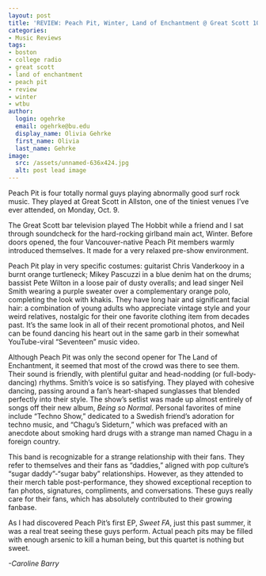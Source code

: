 ```yaml
---
layout: post
title: 'REVIEW: Peach Pit, Winter, Land of Enchantment @ Great Scott 10/09'
categories:
- Music Reviews
tags:
- boston
- college radio
- great scott
- land of enchantment
- peach pit
- review
- winter
- wtbu
author:
  login: ogehrke
  email: ogehrke@bu.edu
  display_name: Olivia Gehrke
  first_name: Olivia
  last_name: Gehrke
image:
  src: /assets/unnamed-636x424.jpg
  alt: post lead image
---
```


Peach Pit is four totally normal guys playing abnormally good surf rock music. They played at Great Scott in Allston, one of the tiniest venues I’ve ever attended, on Monday, Oct. 9.

The Great Scott bar television played The Hobbit while a friend and I sat through soundcheck for the hard-rocking girlband main act, Winter. Before doors opened, the four Vancouver-native Peach Pit members warmly introduced themselves. It made for a very relaxed pre-show environment.

Peach Pit play in very specific costumes: guitarist Chris Vanderkooy in a burnt orange turtleneck; Mikey Pascuzzi in a blue denim hat on the drums; bassist Pete Wilton in a loose pair of dusty overalls; and lead singer Neil Smith wearing a purple sweater over a complementary orange polo, completing the look with khakis. They have long hair and significant facial hair: a combination of young adults who appreciate vintage style and your weird relatives, nostalgic for their one favorite clothing item from decades past. It’s the same look in all of their recent promotional photos, and Neil can be found dancing his heart out in the same garb in their somewhat YouTube-viral “Seventeen” music video.

Although Peach Pit was only the second opener for The Land of Enchantment, it seemed that most of the crowd was there to see them. Their sound is friendly, with plentiful guitar and head-nodding (or full-body-dancing) rhythms. Smith’s voice is so satisfying. They played with cohesive dancing, passing around a fan’s heart-shaped sunglasses that blended perfectly into their style. The show’s setlist was made up almost entirely of songs off their new album, _Being so Normal_. Personal favorites of mine include “Techno Show,” dedicated to a Swedish friend’s adoration for techno music, and “Chagu’s Sideturn,” which was prefaced with an anecdote about smoking hard drugs with a strange man named Chagu in a foreign country.

This band is recognizable for a strange relationship with their fans. They refer to themselves and their fans as “daddies,” aligned with pop culture’s “sugar daddy”-“sugar baby” relationships. However, as they attended to their merch table post-performance, they showed exceptional reception to fan photos, signatures, compliments, and conversations. These guys really care for their fans, which has absolutely contributed to their growing fanbase.

As I had discovered Peach Pit’s first EP, _Sweet FA_, just this past summer, it was a real treat seeing these guys perform. Actual peach pits may be filled with enough arsenic to kill a human being, but this quartet is nothing but sweet.

_\-Caroline Barry_